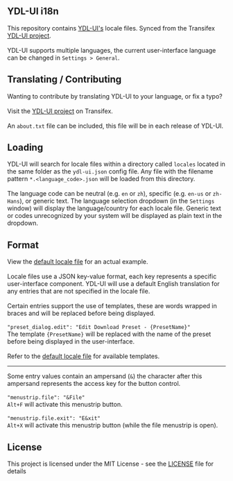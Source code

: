 ## YDL-UI i18n
This repository contains [YDL-UI's](https://github.com/Maxstupo/ydl-ui) locale files. Synced from the Transifex [YDL-UI project](https://www.transifex.com/ydl-apps/ydl-ui).
<br><br>
YDL-UI supports multiple languages, the current user-interface language can be changed in `Settings > General`.

## Translating / Contributing
Wanting to contribute by translating YDL-UI to your language, or fix a typo?
<br><br>
Visit the [YDL-UI project](https://www.transifex.com/ydl-apps/ydl-ui) on Transifex.
<br><br>
An ``about.txt`` file can be included, this file will be in each release of YDL-UI.

## Loading
YDL-UI will search for locale files within a directory called `locales` located in the same folder as the `ydl-ui.json` config file. Any file with the filename pattern `*.<language_code>.json` will be loaded from this directory. <br><br>The language code can be neutral (e.g. `en` or `zh`), specific (e.g. `en-us` or `zh-Hans`), or generic text. 
The language selection dropdown (in the `Settings` window) will display the language/country for each locale file. Generic text or codes unrecognized by your system will be displayed as plain text in the dropdown.

## Format
View the [default locale file](https://github.com/Maxstupo/ydl-ui_i18n/blob/master/locales/en/default.en.json) for an actual example.
<br><br>
Locale files use a JSON key-value format, each key represents a specific user-interface component. YDL-UI will use a default English translation for any entries that are not specified in the locale file.<br><br>Certain entries support the use of templates, these are words wrapped in braces and will be replaced before being displayed.<br><br>
`"preset_dialog.edit": "Edit Download Preset - {PresetName}"`<br>
The template `{PresetName}` will be replaced with the name of the preset before being displayed in the user-interface.<br><br>
Refer to the [default locale file](https://github.com/Maxstupo/ydl-ui_i18n/blob/master/locales/en/default.en.json) for available templates.<br>
***
Some entry values contain an ampersand (`&`) the character after this ampersand represents the access key for the button control.<br><br>
`"menustrip.file": "&File"`<br>
`Alt+F` will activate this menustrip button.<br><br>
`"menustrip.file.exit": "E&xit"`<br>
`Alt+X` will activate this menustrip button (while the file menustrip is open).

## License

This project is licensed under the MIT License - see the [LICENSE](LICENSE) file for details
